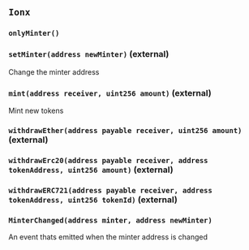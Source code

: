 ## `Ionx`





### `onlyMinter()`






### `setMinter(address newMinter)` (external)

Change the minter address




### `mint(address receiver, uint256 amount)` (external)

Mint new tokens




### `withdrawEther(address payable receiver, uint256 amount)` (external)





### `withdrawErc20(address payable receiver, address tokenAddress, uint256 amount)` (external)





### `withdrawERC721(address payable receiver, address tokenAddress, uint256 tokenId)` (external)






### `MinterChanged(address minter, address newMinter)`

An event thats emitted when the minter address is changed



